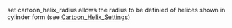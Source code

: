 set cartoon_helix_radius allows the radius to be definied of helices
shown in cylinder form (see
[Cartoon_Helix_Settings](/index.php/Cartoon_Helix_Settings "Cartoon Helix Settings"))
